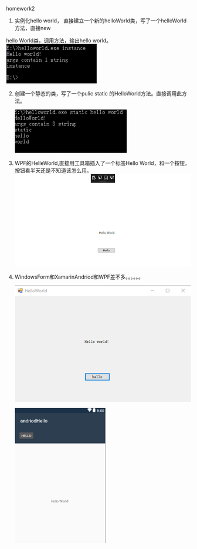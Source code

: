 homework2

1. 实例化hello world， 直接建立一个新的helloWorld类，写了一个helloWorld方法，直接new

 hello World类，调用方法，输出hello world。![](\picture\instanceHelloWorld.png)

2. 创建一个静态的类，写了一个pulic static 的HelloWorld方法。直接调用此方法。

   ![](\picture\staticHelloWorld.png)

3. WPF的HelleWorld,直接用工具箱插入了一个标签Hello World，和一个按钮，按钮看半天还是不知道该怎么用。![](\picture\WPFHelloWorld.png)

4. WindowsForm和XamarinAndriod和WPF差不多。。。。。。

   ![](\picture\WindowsFormHelloWorld.png)

   ![](\picture\andriodHelloWorld.png)

